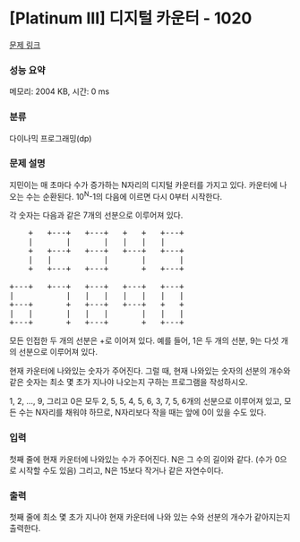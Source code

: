 # [Platinum III] 디지털 카운터 - 1020 

[문제 링크](https://www.acmicpc.net/problem/1020) 

### 성능 요약

메모리: 2004 KB, 시간: 0 ms

### 분류

다이나믹 프로그래밍(dp)

### 문제 설명

<p>지민이는 매 초마다 수가 증가하는 N자리의 디지털 카운터를 가지고 있다. 카운터에 나오는 수는 순환된다. 10<sup>N</sup>-1의 다음에 이르면 다시 0부터 시작한다.</p>

<p>각 숫자는 다음과 같은 7개의 선분으로 이루어져 있다.</p>

<pre>    +   +---+   +---+   +   +   +---+
    |       |       |   |   |   |
    +   +---+   +---+   +---+   +---+
    |   |           |       |       |
    +   +---+   +---+       +   +---+

+---+   +---+   +---+   +---+   +---+
|           |   |   |   |   |   |   |
+---+       +   +---+   +---+   +   +
|   |       |   |   |       |   |   |
+---+       +   +---+       +   +---+
</pre>

<p>모든 인접한 두 개의 선분은 +로 이어져 있다. 예를 들어, 1은 두 개의 선분, 9는 다섯 개의 선분으로 이루어져 있다.</p>

<p>현재 카운터에 나와있는 숫자가 주어진다. 그럴 때, 현재 나와있는 숫자의 선분의 개수와 같은 숫자는 최소 몇 초가 지나야 나오는지 구하는 프로그램을 작성하시오.</p>

<p>1, 2, ..., 9, 그리고 0은 모두 2, 5, 5, 4, 5, 6, 3, 7, 5, 6개의 선분으로 이루어져 있고, 모든 수는 N자리를 채워야 하므로, N자리보다 작을 때는 앞에 0이 있을 수도 있다.</p>

### 입력 

 <p>첫째 줄에 현재 카운터에 나와있는 수가 주어진다. N은 그 수의 길이와 같다. (수가 0으로 시작할 수도 있음) 그리고, N은 15보다 작거나 같은 자연수이다.</p>

### 출력 

 <p>첫째 줄에 최소 몇 초가 지나야 현재 카운터에 나와 있는 수와 선분의 개수가 같아지는지 출력한다.</p>

